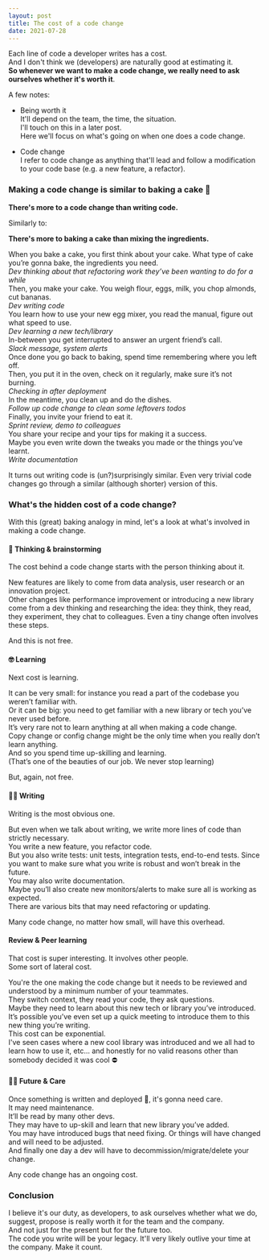 ```yaml
---
layout: post
title: The cost of a code change
date: 2021-07-28
---
```


Each line of code a developer writes has a cost.
<br>And I don't think we (developers) are naturally good at estimating it.
<br>**So whenever we want to make a code change, we really need to ask ourselves whether it's worth it**.

A few notes:

* Being worth it
<br> It'll depend on the team, the time, the situation.
<br>I'll touch on this in a later post.
<br>Here we'll focus on what's going on when one does a code change.

* Code change
<br>I refer to code change as anything that'll lead and follow a modification to your code base (e.g. a new feature, a refactor).

### Making a code change is similar to baking a cake 🍰

**There's more to a code change than writing code.**

Similarly to:

**There's more to baking a cake than mixing the ingredients.**


When you bake a cake, you first think about your cake. What type of cake you’re gonna bake, the ingredients you need.
<br>_Dev thinking about that refactoring work they’ve been wanting to do for a while_
<br>Then, you make your cake. You weigh flour, eggs, milk, you chop almonds, cut bananas.
<br>_Dev writing code_
<br>You learn how to use your new egg mixer, you read the manual, figure out what speed to use.
<br>_Dev learning a new tech/library_
<br>In-between you get interrupted to answer an urgent friend’s call.
<br>_Slack message, system alerts_
<br>Once done you go back to baking, spend time remembering where you left off.
<br>Then, you put it in the oven, check on it regularly, make sure it’s not burning.
<br>_Checking in after deployment_
<br>In the meantime, you clean up and do the dishes.
<br>_Follow up code change to clean some leftovers todos_
<br>Finally, you invite your friend to eat it.
<br>_Sprint review, demo to colleagues_
<br>You share your recipe and your tips for making it a success.
<br>Maybe you even write down the tweaks you made or the things you’ve learnt.
<br>_Write documentation_

It turns out writing code is (un?)surprisingly similar.
Even very trivial code changes go through a similar (although shorter) version of this.



### What's the hidden cost of a code change?

With this (great) baking analogy in mind, let's a look at what's involved in making a code change.

#### 🤔 Thinking & brainstorming

The cost behind a code change starts with the person thinking about it.

New features are likely to come from data analysis, user research or an innovation project.
<br>Other changes like performance improvement or introducing a new library come from a dev thinking and researching the idea: they think, they read, they experiment, they chat to colleagues. Even a tiny change often involves these steps.

And this is not free.


#### 🤓 Learning

Next cost is learning.

It can be very small: for instance you read a part of the codebase you weren’t familiar with.
<br>Or it can be big: you need to get familiar with a new library or tech you’ve never used before.
<br>It’s very rare not to learn anything at all when making a code change.
<br>Copy change or config change might be the only time when you really don’t learn anything.
<br>And so you spend time up-skilling and learning.
<br>(That’s one of the beauties of our job. We never stop learning)

But, again, not free.


#### ✍🏾 Writing

Writing is the most obvious one.

But even when we talk about writing, we write more lines of code than strictly necessary.
<br>You write a new feature, you refactor code.
<br>But you also write tests: unit tests, integration tests, end-to-end tests. Since you want to make sure what you write is robust and won’t break in the future.
<br>You may also write documentation.
<br>Maybe you’ll also create new monitors/alerts to make sure all is working as expected.
<br>There are various bits that may need refactoring or updating.

Many code change, no matter how small, will have this overhead.

#### Review & Peer learning

That cost is super interesting. It involves other people.
<br>Some sort of lateral cost.

You're the one making the code change but it needs to be reviewed and understood by a minimum number of your teammates.
<br>They switch context, they read your code, they ask questions.
<br>Maybe they need to learn about this new tech or library you’ve introduced.
<br>It’s possible you’ve even set up a quick meeting to introduce them to this new thing you’re writing.
<br>This cost can be exponential.
<br>I've seen cases where a new cool library was introduced and we all had to learn how to use it, etc... and honestly for no valid reasons other than somebody decided it was cool ⛔


#### 👩‍⚕️ Future & Care

Once something is written and deployed 🎉, it's gonna need care.
<br>It may need maintenance.
<br>It’ll be read by many other devs.
<br>They may have to up-skill and learn that new library you’ve added.
<br>You may have introduced bugs that need fixing. Or things will have changed and will need to be adjusted.
<br>And finally one day a dev will have to decommission/migrate/delete your change.

Any code change has an ongoing cost.

### Conclusion

I believe it's our duty, as developers, to ask ourselves whether what we do, suggest, propose is really worth it for the team and the company.
<br>And not just for the present but for the future too.
<br>The code you write will be your legacy. It'll very likely outlive your time at the company. Make it count.
